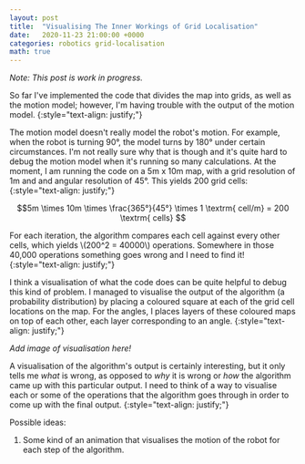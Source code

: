 ```yaml
---
layout: post
title:  "Visualising The Inner Workings of Grid Localisation"
date:   2020-11-23 21:00:00 +0000
categories: robotics grid-localisation
math: true
---
```

_Note: This post is work in progress._

So far I've implemented the code that divides the map into grids, as well as the motion model; however, I'm having trouble with the output of the motion model.
{:style="text-align: justify;"}

The motion model doesn't really model the robot's motion. For example, when the robot is turning 90&deg;, the model turns by 180&deg; under certain circumstances. I'm not really sure why that is though and it's quite hard to debug the motion model when it's running so many calculations. At the moment, I am running the code on a 5m x 10m map, with a grid resolution of 1m and and angular resolution of 45&deg;. This yields 200 grid cells:
{:style="text-align: justify;"}

$$5m \times 10m \times \frac{365°}{45°} \times 1 \textrm{ cell/m} = 200 \textrm{ cells} $$

For each iteration, the algorithm compares each cell against every other cells, which yields \\(200^2 = 40000\\) operations. Somewhere in those 40,000 operations something goes wrong and I need to find it!
{:style="text-align: justify;"}

I think a visualisation of what the code does can be quite helpful to debug this kind of problem. I managed to visualise the output of the algorithm (a probability distribution) by placing a coloured square at each of the grid cell locations on the map. For the angles, I places layers of these coloured maps on top of each other, each layer corresponding to an angle.
{:style="text-align: justify;"}

_Add image of visualisation here!_

A visualisation of the algorithm's output is certainly interesting, but it only tells me _what_ is wrong, as opposed to _why_ it is wrong or _how_ the algorithm came up with this particular output. I need to think of a way to visualise each or some of the operations that the algorithm goes through in order to come up with the final output.
{:style="text-align: justify;"}

Possible ideas:

1.  Some kind of an animation that visualises the motion of the robot for each step of the algorithm.